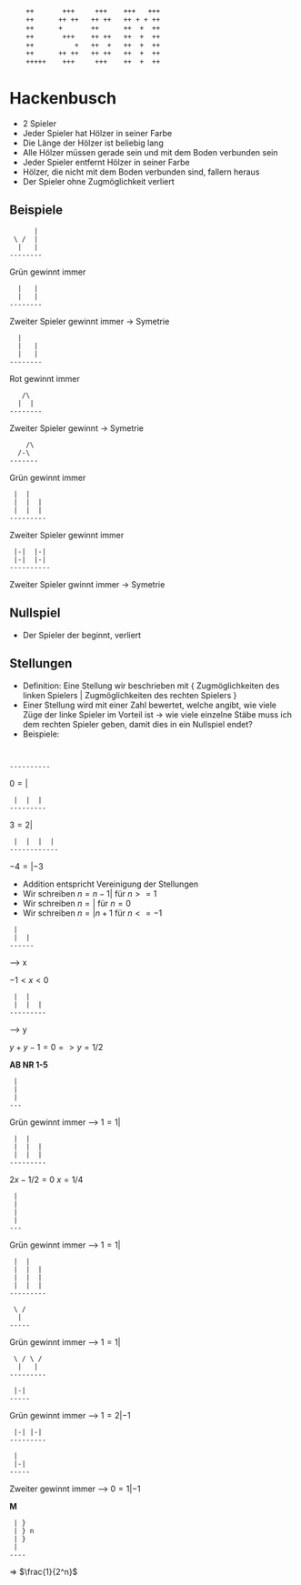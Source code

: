 
```txt
	++       +++     +++    +++   +++
	++      ++ ++   ++ ++   ++ + + ++
	++      +       ++      ++  +  ++
	++       +++    ++ ++   ++  +  ++
	++          +   ++  +   ++  +  ++
	++      ++ ++   ++ ++   ++  +  ++
	+++++    +++     +++    ++  +  ++
```

# Hackenbusch
* 2 Spieler
* Jeder Spieler hat Hölzer in  seiner Farbe
* Die Länge der Hölzer ist beliebig lang
* Alle Hölzer müssen gerade sein und mit dem Boden verbunden sein
* Jeder Spieler entfernt Hölzer in seiner Farbe
* Hölzer, die nicht mit dem Boden verbunden sind, fallern heraus
* Der Spieler ohne Zugmöglichkeit verliert

## Beispiele

```
	  |
 \ /  |
  |   |
--------
```
Grün gewinnt immer

```
  |   |
  |   |
--------
```
Zweiter Spieler gewinnt immer -> Symetrie

```
  |
  |   |
  |   |
--------
```
Rot gewinnt immer

```
   /\
  |  |
-------- 
```
Zweiter Spieler gewinnt -> Symetrie

```
	/\
  /-\
-------
```
Grün gewinnt immer

```
 |  |
 |  |  |
 |  |  |
---------
```
Zweiter Spieler gewinnt immer

```
 |-|  |-|
 |-|  |-|
----------
```
Zweiter Spieler gwinnt immer -> Symetrie

## Nullspiel
* Der Spieler der beginnt, verliert

## Stellungen
* Definition: Eine Stellung wir beschrieben mit { Zugmöglichkeiten des linken Spielers | Zugmöglichkeiten des rechten Spielers }
* Einer Stellung wird mit einer Zahl bewertet, welche angibt, wie viele Züge der linke Spieler im Vorteil ist -> wie viele einzelne Stäbe muss ich dem rechten Spieler geben, damit dies in ein Nullspiel endet?
* Beispiele:
```


----------
```
$0 = { | }$

```
 |  |  |
---------
```
$3 = { 2 |  }$

```
 |  |  |  |
------------
```
$-4 = { | -3 }$
* Addition entspricht Vereinigung der Stellungen
* Wir schreiben $n = { n-1 | }$ für $n >= 1$
* Wir schreiben $n = { | }$ für $n = 0$
* Wir schreiben $n = { | n+1 }$ für $n <= -1$

```
 |
 |  |
------
```
--> x

$-1 < x < 0$

```
 |  |
 |  |  |
---------
```
--> y

$y + y -1 = 0 => y = 1/2$

__AB NR 1-5__

```
 |
 |
 |
---
```
Grün gewinnt immer --> $1 = { 1 | }$
```
 |  |
 |  |  |
 |  |  |
---------
```
$2x - 1/2 = 0$
$x = 1/4$

```
 |
 |
 |
 |
---
```
Grün gewinnt immer --> $1 = { 1 | }$
```
 |  |
 |  |  |
 |  |  |
 |  |  |
---------
```

```
 \ /
  |
-----
```
Grün gewinnt immer --> $1 = { 1 | }$
```
 \ / \ /
  |   |
---------
```

```
 |-|
-----
```
Grün gewinnt immer --> $1 = { 2 | -1 }$
```
 |-| |-|
---------
```

```
 |
 |-|
-----
```
Zweiter gewinnt immer --> $0 = { 1 | -1 }$

__M__
```
 | }
 | } n
 | }
 |
----
```
=> $\frac{1}{2^n}$